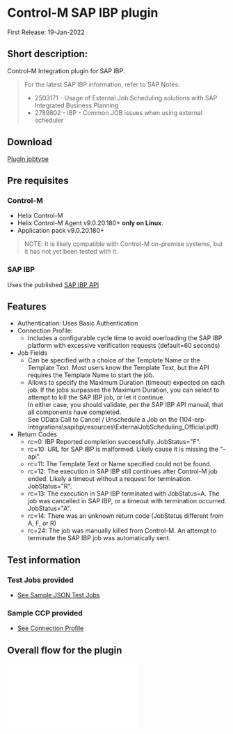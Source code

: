 # Control-M SAP IBP plugin

First Release: 19-Jan-2022

## Short description:

Control-M Integration plugin for SAP IBP. 

>For the latest SAP IBP information, refer to SAP Notes:
> * 2503171 - Usage of External Job Scheduling solutions with SAP Integrated Business Planning
> * 2789802 - IBP - Common JOB issues when using external scheduler

## Download 

[PlugIn jobtype](resources/AI_SAPIBP.ctmai)
  
## Pre requisites

### Control-M

* Helix Control-M 
* Helix Control-M Agent v9.0.20.180+ **only on Linux**.
* Application pack v9.0.20.180+

> NOTE: It is likely compatible with Control-M on-premise systems, but it has not yet been tested with it.

### SAP IBP

Uses the published [SAP IBP API](resources/ExternalJobScheduling_Official.pdf)


## Features

* Authentication: Uses Basic Authentication
* Connection Profile:
    * Includes a configurable cycle time to avoid overloading the SAP IBP platform with excessive verification requests (default=60 seconds)
* Job Fields
    * Can be specified with a choice of the Template Name or the Template Text. Most users know the Template Text, but the API requires the Template Name to start the job.
    * Allows to specify the Maximum Duration (timeout) expected on each job.
        If the jobs surpasses the Maximum Duration, you can select to attempt to kill the SAP IBP job, or let it continue.<br>
        In either case, you should validate, per the SAP IBP API manual, that all components have completed.<br>
        See OData Call to Cancel / Unschedule a Job on the (104-erp-integrations\sapibp\resources\ExternalJobScheduling_Official.pdf)
* Return Codes
    * rc=0: IBP Reported completion successfully. JobStatus="F".
    * rc=10: URL for SAP IBP is malformed. Likely cause it is missing the "-api".
    * rc=11: The Template Text or Name specified could not be found.
    * rc=12: The execution in SAP IBP still continues after Control-M job ended. Likely a timeout without a request for termination. JobStatus="R".
    * rc=13: The execution in SAP IBP terminated with JobStatus=A. The job was cancelled in SAP IBP, or a timeout with termination occurred. JobStatus="A".
    * rc=14: There was an unknown return code (JobStatus different from A, F, or R)
    * rc=24: The job was manually killed from Control-M. An attempt to terminate the SAP IBP job was automatically sent.

## Test information

### Test Jobs provided

* [See Sample JSON Test Jobs](resources/AI_SAP_IBP_Test_Jobs.json)

### Sample CCP provided

* [See Connection Profile](resources/AI_SAP_IBP_CP.json)

## Overall flow for the plugin

![SAP IBP Plugin flow](images/AppInt_Flow.pdf)
